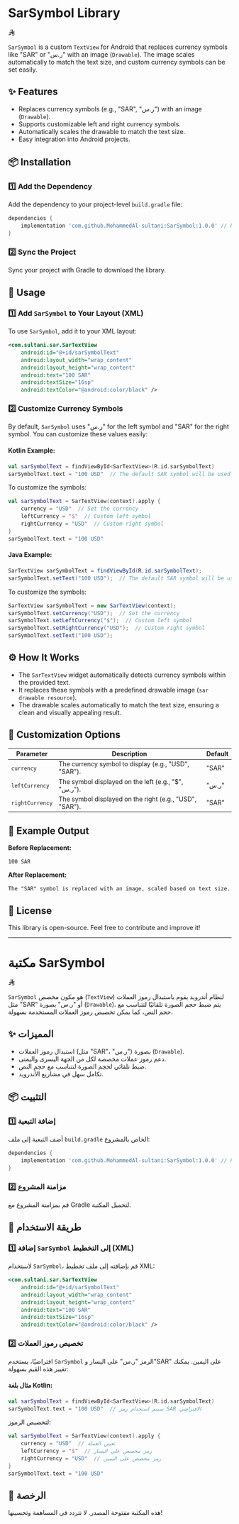 # SarSymbol Library

![SarSymbol Image](sar2.png)

`SarSymbol` is a custom `TextView` for Android that replaces currency symbols like "SAR" or "ر.س" with an image (`Drawable`). The image scales automatically to match the text size, and custom currency symbols can be set easily.

## ✨ Features

- Replaces currency symbols (e.g., "SAR", "ر.س") with an image (`Drawable`).
- Supports customizable left and right currency symbols.
- Automatically scales the drawable to match the text size.
- Easy integration into Android projects.

## 📦 Installation

### 1️⃣ Add the Dependency

Add the dependency to your project-level `build.gradle` file:

```gradle
dependencies {
    implementation 'com.github.MohammedAl-sultani:SarSymbol:1.0.0' // Replace with the latest version
}
```

### 2️⃣ Sync the Project

Sync your project with Gradle to download the library.

## 🚀 Usage

### 1️⃣ Add `SarSymbol` to Your Layout (XML)

To use `SarSymbol`, add it to your XML layout:

```xml
<com.sultani.sar.SarTextView
    android:id="@+id/sarSymbolText"
    android:layout_width="wrap_content"
    android:layout_height="wrap_content"
    android:text="100 SAR"
    android:textSize="16sp"
    android:textColor="@android:color/black" />
```

### 2️⃣ Customize Currency Symbols

By default, `SarSymbol` uses "ر.س" for the left symbol and "SAR" for the right symbol. You can customize these values easily:

#### Kotlin Example:
```kotlin
val sarSymbolText = findViewById<SarTextView>(R.id.sarSymbolText)
sarSymbolText.text = "100 USD"  // The default SAR symbol will be used
```

To customize the symbols:
```kotlin
val sarSymbolText = SarTextView(context).apply {
    currency = "USD"  // Set the currency
    leftCurrency = "$"  // Custom left symbol
    rightCurrency = "USD"  // Custom right symbol
}
sarSymbolText.text = "100 USD"
```

#### Java Example:
```java
SarTextView sarSymbolText = findViewById(R.id.sarSymbolText);
sarSymbolText.setText("100 USD");  // The default SAR symbol will be used
```

To customize the symbols:
```java
SarTextView sarSymbolText = new SarTextView(context);
sarSymbolText.setCurrency("USD");  // Set the currency
sarSymbolText.setLeftCurrency("$");  // Custom left symbol
sarSymbolText.setRightCurrency("USD");  // Custom right symbol
sarSymbolText.setText("100 USD");
```

## ⚙️ How It Works

- The `SarTextView` widget automatically detects currency symbols within the provided text.
- It replaces these symbols with a predefined drawable image (`sar drawable resource`).
- The drawable scales automatically to match the text size, ensuring a clean and visually appealing result.

## 🔧 Customization Options

| Parameter       | Description                                          | Default |
|---------------|--------------------------------------------------|---------|
| `currency`    | The currency symbol to display (e.g., "USD", "SAR"). | "SAR"   |
| `leftCurrency` | The symbol displayed on the left (e.g., "$", "ر.س"). | "ر.س"   |
| `rightCurrency`| The symbol displayed on the right (e.g., "USD", "SAR"). | "SAR"   |

## 📌 Example Output

**Before Replacement:**
```
100 SAR
```

**After Replacement:**
```
The "SAR" symbol is replaced with an image, scaled based on text size.
```

## 📜 License

This library is open-source. Feel free to contribute and improve it!

---

# مكتبة SarSymbol

![SarSymbol Image](sar2.png)

`SarSymbol` هو مكون مخصص (`TextView`) لنظام أندرويد يقوم باستبدال رموز العملات مثل "SAR" أو "ر.س" بصورة (`Drawable`). يتم ضبط حجم الصورة تلقائيًا لتتناسب مع حجم النص، كما يمكن تخصيص رموز العملات المستخدمة بسهولة.

## ✨ المميزات

- استبدال رموز العملات (مثل "SAR"، "ر.س") بصورة (`Drawable`).
- دعم رموز عملات مخصصة لكل من الجهة اليسرى واليمنى.
- ضبط تلقائي لحجم الصورة لتتناسب مع حجم النص.
- تكامل سهل في مشاريع الأندرويد.

## 📦 التثبيت

### 1️⃣ إضافة التبعية

أضف التبعية إلى ملف `build.gradle` الخاص بالمشروع:

```gradle
dependencies {
    implementation 'com.github.MohammedAl-sultani:SarSymbol:1.0.0' // Replace with the latest version
}
```

### 2️⃣ مزامنة المشروع

قم بمزامنة المشروع مع Gradle لتحميل المكتبة.

## 🚀 طريقة الاستخدام

### 1️⃣ إضافة `SarSymbol` إلى التخطيط (XML)

لاستخدام `SarSymbol`، قم بإضافته إلى ملف تخطيط XML:

```xml
<com.sultani.sar.SarTextView
    android:id="@+id/sarSymbolText"
    android:layout_width="wrap_content"
    android:layout_height="wrap_content"
    android:text="100 SAR"
    android:textSize="16sp"
    android:textColor="@android:color/black" />
```

### 2️⃣ تخصيص رموز العملات

افتراضيًا، يستخدم `SarSymbol` الرمز "ر.س" على اليسار و"SAR" على اليمين. يمكنك تغيير هذه القيم بسهولة:

#### مثال بلغة Kotlin:
```kotlin
val sarSymbolText = findViewById<SarTextView>(R.id.sarSymbolText)
sarSymbolText.text = "100 USD"  // سيتم استخدام رمز SAR الافتراضي
```

لتخصيص الرموز:
```kotlin
val sarSymbolText = SarTextView(context).apply {
    currency = "USD"  // تعيين العملة
    leftCurrency = "$"  // رمز مخصص على اليسار
    rightCurrency = "USD"  // رمز مخصص على اليمين
}
sarSymbolText.text = "100 USD"
```

## 📜 الرخصة

هذه المكتبة مفتوحة المصدر. لا تتردد في المساهمة وتحسينها!

